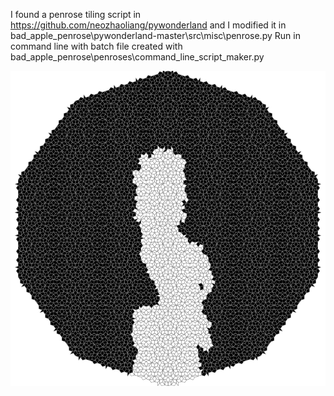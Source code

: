I found a penrose tiling script in https://github.com/neozhaoliang/pywonderland 
and I modified it in bad_apple_penrose\pywonderland-master\src\misc\penrose.py
Run in command line with batch file created with bad_apple_penrose\penroses\command_line_script_maker.py

![bad_apple_image](https://github.com/WitchTitle/bad-apple-penrose/blob/main/penroses/png_end/a_000539.png)
